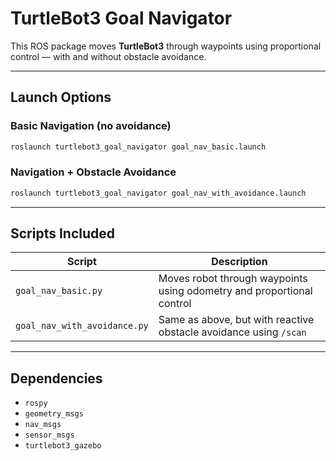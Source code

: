 # TurtleBot3 Goal Navigator

This ROS package moves **TurtleBot3** through waypoints using proportional control — with and without obstacle avoidance.

---

## Launch Options

### Basic Navigation (no avoidance)

```bash
roslaunch turtlebot3_goal_navigator goal_nav_basic.launch
```

### Navigation + Obstacle Avoidance

```bash
roslaunch turtlebot3_goal_navigator goal_nav_with_avoidance.launch
```

---

## Scripts Included

| Script | Description |
|--------|-------------|
| `goal_nav_basic.py` | Moves robot through waypoints using odometry and proportional control |
| `goal_nav_with_avoidance.py` | Same as above, but with reactive obstacle avoidance using `/scan` |

---

## Dependencies

- `rospy`
- `geometry_msgs`
- `nav_msgs`
- `sensor_msgs`
- `turtlebot3_gazebo`
